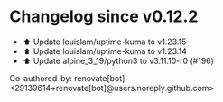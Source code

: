 # Changelog since v0.12.2
- ⬆️ Update louislam/uptime-kuma to v1.23.15 
- ⬆️ Update louislam/uptime-kuma to v1.23.14 
- ⬆️ Update alpine_3_19/python3 to v3.11.10-r0 (#196)

Co-authored-by: renovate[bot] <29139614+renovate[bot]@users.noreply.github.com> 
